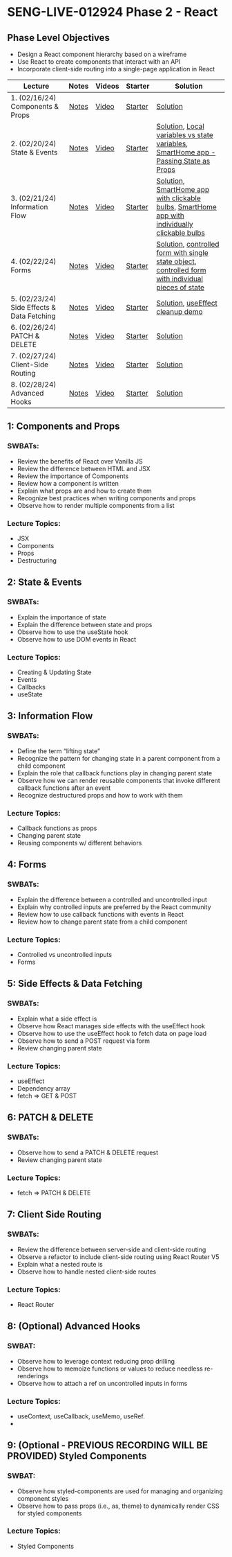 # SENG-LIVE-012924 Phase 2 - React

## Phase Level Objectives

- Design a React component hierarchy based on a wireframe
- Use React to create components that interact with an API
- Incorporate client-side routing into a single-page application in React


| Lecture | Notes | Videos | Starter | Solution |
| ------- | :---: | ------ | ------- | -------- |
| 1. (02/16/24) Components & Props     |  [Notes](https://docs.google.com/document/d/1ZDkMJDNx0rN_rxZBAssq9zbuNB2ySBUAMUYI_AcsjFo/edit?usp=sharing)     |  [Video](#)      |    [Starter](#)     |   [Solution](#)       |
| 2. (02/20/24) State & Events     |  [Notes](https://docs.google.com/document/d/1ZDkMJDNx0rN_rxZBAssq9zbuNB2ySBUAMUYI_AcsjFo/edit?usp=sharing)     |   [Video](#)     |    [Starter](#)     |    [Solution](#), [Local variables vs state variables](https://codesandbox.io/s/counter-state-example-0r8stb?file=/src/App.js), [SmartHome app - Passing State as Props](https://codesandbox.io/s/vigilant-minsky-iiykrb)      |
| 3. (02/21/24) Information Flow     |  [Notes](https://docs.google.com/document/d/1ZDkMJDNx0rN_rxZBAssq9zbuNB2ySBUAMUYI_AcsjFo/edit?usp=sharing)     |  [Video](#)      |   [Starter](#)      |    [Solution](#), [SmartHome app with clickable bulbs](https://codesandbox.io/s/smarthome-with-clickable-bulbs-woyctp), [SmartHome app with individually clickable bulbs](https://codesandbox.io/s/smarthome-with-individually-switchable-bulbs-du3hot)      |
| 4. (02/22/24) Forms     |   [Notes](https://docs.google.com/document/d/1ZDkMJDNx0rN_rxZBAssq9zbuNB2ySBUAMUYI_AcsjFo/edit?usp=sharing)    |   [Video](#)     |   [Starter](#)      |  [Solution](#), [controlled form with single state object](https://codesandbox.io/s/refactoring-a-controlled-form-with-individual-pieces-of-state-juv663?file=/src/App.js), [controlled form with individual pieces of state](https://codesandbox.io/s/controlled-form-with-individual-pieces-of-state-pbjpe4?from-embed)        |
| 5. (02/23/24) Side Effects & Data Fetching     |  [Notes](https://docs.google.com/document/d/1ZDkMJDNx0rN_rxZBAssq9zbuNB2ySBUAMUYI_AcsjFo/edit?usp=sharing)     |   [Video](#)     |   [Starter](#)      |   [Solution](#), [useEffect cleanup demo](https://codesandbox.io/s/useeffect-cleanup-ig17kd?file=/src/Timer.js)       |
| 6. (02/26/24) PATCH & DELETE     |   [Notes](https://docs.google.com/document/d/1ZDkMJDNx0rN_rxZBAssq9zbuNB2ySBUAMUYI_AcsjFo/edit?usp=sharing)    |   [Video](#)     |    [Starter](#)     |   [Solution](#)       |
| 7. (02/27/24) Client-Side Routing     |   [Notes](https://docs.google.com/document/d/1ZDkMJDNx0rN_rxZBAssq9zbuNB2ySBUAMUYI_AcsjFo/edit?usp=sharing)    |    [Video](#)    |   [Starter](#)      |    [Solution](#)      |
| 8. (02/28/24) Advanced Hooks     |   [Notes](https://docs.google.com/document/d/1ZDkMJDNx0rN_rxZBAssq9zbuNB2ySBUAMUYI_AcsjFo/edit?usp=sharing)    |    [Video](#)    |   [Starter](#)      |    [Solution](#)      |

## 1: Components and Props
### SWBATs:
- Review the benefits of React over Vanilla JS 
- Review the difference between HTML and JSX
- Review the importance of Components
- Review how a component is written
- Explain what props are and how to create them
- Recognize best practices when writing components and props
- Observe how to render multiple components from a list
### Lecture Topics:
- JSX
- Components
- Props
- Destructuring


## 2: State & Events

### SWBATs:
- Explain the importance of state
- Explain the difference between state and props
- Observe how to use the useState hook
- Observe how to use DOM events in React
### Lecture Topics:
- Creating & Updating State
- Events
- Callbacks
- useState


## 3: Information Flow
### SWBATs:
- Define the term “lifting state”
- Recognize the pattern for changing state in a parent component from a child component
- Explain the role that callback functions play in changing parent state
- Observe how we can render reusable components that invoke different callback functions after an event
- Recognize destructured props and how to work with them
### Lecture Topics:
- Callback functions as props
- Changing parent state
- Reusing components w/ different behaviors

## 4: Forms
### SWBATs:
- Explain the difference between a controlled and uncontrolled input
- Explain why controlled inputs are preferred by the React community
- Review how to use callback functions with events in React
- Review how to change parent state from a child component
### Lecture Topics:
- Controlled vs uncontrolled inputs
- Forms

## 5: Side Effects & Data Fetching

### SWBATs:
- Explain what a side effect is
- Observe how React manages side effects with the useEffect hook
- Observe how to use the useEffect hook to fetch data on page load
- Observe how to send a POST request via form
- Review changing parent state
### Lecture Topics:
- useEffect
- Dependency array
- fetch => GET & POST

## 6: PATCH & DELETE
### SWBATs:
- Observe how to send a PATCH & DELETE request
- Review changing parent state
### Lecture Topics:
- fetch => PATCH & DELETE

## 7: Client Side Routing

### SWBATs:
- Review the difference between server-side and client-side routing
- Observe a refactor to include client-side routing using React Router V5
- Explain what a nested route is
- Observe how to handle nested client-side routes 
### Lecture Topics:
- React Router

## 8: (Optional) Advanced Hooks
### SWBAT:
- Observe how to leverage context reducing prop drilling
- Observe how to memoize functions or values to reduce needless re-renderings
- Observe how to attach a ref on uncontrolled inputs in forms
### Lecture Topics:
- useContext, useCallback, useMemo, useRef.
- 
## 9: (Optional - PREVIOUS RECORDING WILL BE PROVIDED) Styled Components
### SWBAT:
- Observe how styled-components are used for managing and organizing component styles
- Observe how to pass props (i.e., as, theme) to dynamically render CSS for styled components
### Lecture Topics:
- Styled Components
